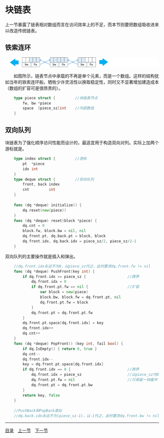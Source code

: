 # 块链表
上一节暴露了链表相对数组而言在访问效率上的不足，而本节则要把数组吸收进来以改造传统链表。

## 铁索连环
![](../images/Deque.png)

　　如图所示，链表节点中承载的不再是单个元素，而是一个数组。这样的结构犹如当年的铁索连环船，牺牲少许灵活性以换取稳定性，同时又不显著增加建造成本（数组的扩容可是很昂贵的）。
```go
	type piece struct {			//块链表节点
		fw, bw *piece
		space  [piece_sz]int	//内部数组
	}
```

## 双向队列
块链表为了强化顺序访问性能而设计的，最适宜用于构造双向对列。实际上加两个游标就是。
```go
	type index struct {			//游标
		pt  *piece
		idx int
	}
	type deque struct {			//双向队列
		front, back index
		cnt         int
	}
	
	func (dq *deque) initialize() {
		dq.reset(new(piece))
	}
	func (dq *deque) reset(block *piece) {
		dq.cnt = 0
		block.fw, block.bw = nil, nil
		dq.front.pt, dq.back.pt = block, block
		dq.front.idx, dq.back.idx = piece_sz/2, piece_sz/2-1
	}
```
双向队列的主要操作就是插入和弹出。
```go
	//dq.front.idx永远不为0，以piece_sz代之，此时要求dq.front.fw != nil
	func (dq *deque) PushFront(key int) {
		if dq.front.idx == piece_sz {					//跨界
			dq.front.idx = 0
			if dq.front.pt.fw == nil {					//扩容
				var block = new(piece)
				block.bw, block.fw = dq.front.pt, nil
				dq.front.pt.fw = block
			}
			dq.front.pt = dq.front.pt.fw
		}
		dq.front.pt.space[dq.front.idx] = key
		dq.front.idx++
		dq.cnt++
	}
	func (dq *deque) PopFront() (key int, fail bool) {
		if dq.IsEmpty() { return 0, true }
		dq.cnt--
		dq.front.idx--
		key = dq.front.pt.space[dq.front.idx]
		if dq.front.idx == 0 {							//跨界
			dq.front.idx = piece_sz 					//以piece_sz代0
			dq.front.pt.fw = nil    					//只保留一块缓冲
			dq.front.pt = dq.front.pt.bw
		}
		return key, false
	}

	//PushBack和PopBack类似
	//dq.back.idx永远不为(piece_sz-1)，以-1代之，此时要求dq.front.bw != nil
```

---
[目录](../index.md)　[上一节](02-A.md)　[下一节](02-C.md)
